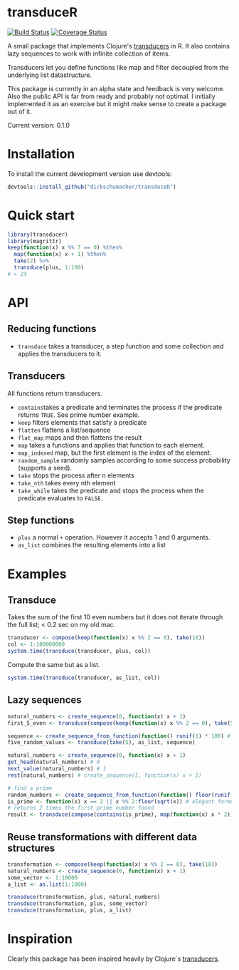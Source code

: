 # transduceR
[![Build Status](https://travis-ci.org/dirkschumacher/transduceR.png?branch=master)](https://travis-ci.org/dirkschumacher/transduceR)
[![Coverage Status](https://coveralls.io/repos/dirkschumacher/transduceR/badge.svg?branch=master)](https://coveralls.io/r/dirkschumacher/transduceR?branch=master)

A small package that implements Clojure's [transducers](http://clojure.org/transducers) in R. It also contains lazy sequences to work with infinite collection of items. 

Transducers let you define functions like map and filter decoupled from the underlying list datastructure. 

This package is currently in an alpha state and feedback is very welcome. Also the public API is far from ready and probably not optimal. I initially implemented it as an exercise but it might make sense to create a package out of it.

Current version: 0.1.0

# Installation

To install the current development version use devtools:

```R 
devtools::install_github("dirkschumacher/transduceR")
```

# Quick start
```R 
library(transducer)
library(magrittr)
keep(function(x) x %% 7 == 0) %then%
  map(function(x) x + 1) %then%
  take(2) %>%
  transduce(plus, 1:100)
# > 23
```

# API

## Reducing functions

* `transduce` takes a transducer, a step function and some collection and applies the transducers to it.


## Transducers
All functions return transducers.

* `contains`takes a predicate and terminates the process if the predicate returns `TRUE`. See prime number example.
* `keep` filters elements that satisfy a predicate
* `flatten` flattens a list/sequence
* `flat_map` maps and then flattens the result
* `map` takes a functions and applies that function to each element. 
* `map_indexed` map, but the first element is the index of the element.
* `random_sample` randomly samples according to some success probability (supports a seed).
* `take` stops the process after n elements
* `take_nth` takes every nth element
* `take_while` takes the predicate and stops the process when the predicate evaluates to `FALSE`. 

## Step functions
* `plus` a normal `+` operation. However it accepts 1 and 0 arguments.
* `as_list` combines the resulting elements into a list

# Examples

## Transduce 
Takes the sum of the first 10 even numbers but it does not iterate through the full list; < 0.2 sec on my old mac.

```R 
transducer <- compose(keep(function(x) x %% 2 == 0), take(10))
col <- 1:100000000
system.time(transduce(transducer, plus, col))
```

Compute the same but as a list.

```R 
system.time(transduce(transducer, as_list, col))
```

## Lazy sequences 

```R 
natural_numbers <- create_sequence(0, function(x) x + 1) 
first_5_even <- transduce(compose(keep(function(x) x %% 2 == 0), take(5)), as_list, natural_numbers)
```

```R 
sequence <- create_sequence_from_function(function() runif(1) * 100) # infinite random numbers
five_random_values <- transduce(take(5), as_list, sequence)
```

```R 
natural_numbers <- create_sequence(0, function(x) x + 1) 
get_head(natural_numbers) # 0
next_value(natural_numbers) # 1
rest(natural_numbers) # create_sequence(1, function(x) x + 1)
```

```R 
# find a prime
random_numbers <- create_sequence_from_function(function() floor(runif(1) * 10000)) 
is_prime <- function(x) x == 2 || x %% 2:floor(sqrt(x)) # elegant formulation by flodel http://stackoverflow.com/a/19767707
# returns 2 times the first prime number found
result <- transduce(compose(contains(is_prime), map(function(x) x * 2)), plus, random_numbers)
```

## Reuse transformations with different data structures
```R 
transformation <- compose(keep(function(x) x %% 2 == 0), take(10))
natural_numbers <- create_sequence(0, function(x) x + 1) 
some_vector <- 1:10000
a_list <- as.list(1:1000)

transduce(transformation, plus, natural_numbers)
transduce(transformation, plus, some_vector)
transduce(transformation, plus, a_list)
```


# Inspiration
Clearly this package has been inspired heavily by Clojure´s [transducers](http://clojure.org/transducers).


